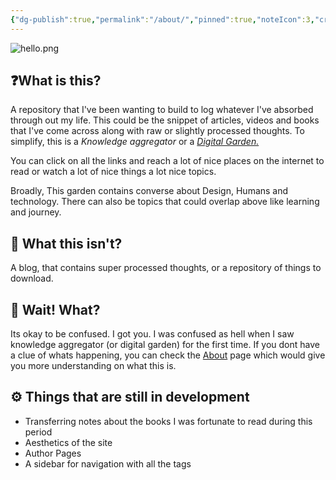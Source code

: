 ```yaml
---
{"dg-publish":true,"permalink":"/about/","pinned":true,"noteIcon":3,"created":"2024-11-30T20:40:49.671+01:00","updated":"2024-12-19T21:02:29.746+01:00"}
---
```


![hello.png](/img/user/Assets/hello.png)
## ❓What is this?
A repository that I've been wanting to build to log whatever I've absorbed through out my life. This could be the snippet of articles, videos and books that I've come across along with raw or slightly processed thoughts. To simplify, this is a *Knowledge aggregator* or a [*Digital Garden.*](https://maggieappleton.com/garden-history)

You can click on all the links and reach a lot of nice places on the internet to read or watch a lot of nice things  a lot nice topics.

Broadly, This garden contains converse about Design, Humans and technology. There can also be topics that could overlap above like learning and journey.

## 🚫 What this isn't?
A blog, that contains super processed thoughts, or a repository of things to download.

## 🫤 Wait! What?
Its okay to be confused. I got you. I was confused as hell when I saw knowledge aggregator (or digital garden) for the first time. If you dont have a clue of whats happening, you can check the [About](About.md)  page which would give you more understanding on what this is.

## ⚙️ Things that are still in development
- Transferring notes about the books I was fortunate to read during this period
- Aesthetics of the site
- Author Pages
- A sidebar for navigation with all the tags